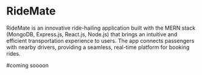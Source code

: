 # RideMate
RideMate is an innovative ride-hailing application built with the MERN stack (MongoDB, Express.js, React.js, Node.js) that brings an intuitive and efficient transportation experience to users. The app connects passengers with nearby drivers, providing a seamless, real-time platform for booking rides.



#coming soooon
